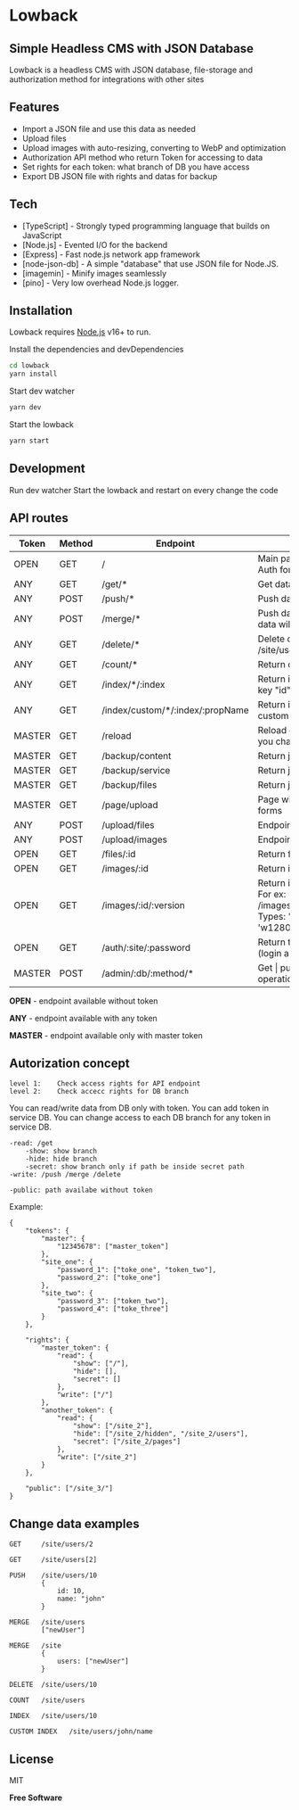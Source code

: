 # Lowback
## Simple Headless CMS with JSON Database

Lowback is a headless CMS with JSON database, file-storage and authorization method for integrations with other sites

## Features

- Import a JSON file and use this data as needed
- Upload files
- Upload images with auto-resizing, converting to WebP and optimization
- Authorization API method who return Token for accessing to data
- Set rights for each token: what branch of DB you have access
- Export DB JSON file with rights and datas for backup

## Tech

- [TypeScript] - Strongly typed programming language that builds on JavaScript
- [Node.js] - Evented I/O for the backend
- [Express] - Fast node.js network app framework
- [node-json-db] - A simple "database" that use JSON file for Node.JS.
- [imagemin] - Minify images seamlessly
- [pino] - Very low overhead Node.js logger.

## Installation

Lowback requires [Node.js](https://nodejs.org/) v16+ to run.

Install the dependencies and devDependencies

```sh
cd lowback
yarn install
```

Start dev watcher

```sh
yarn dev
```

Start the lowback

```sh
yarn start
```

## Development

Run dev watcher
Start the lowback and restart on every change the code

## API routes

|Token |Method|Endpoint                     |Description
|-------------|------------------------------------|----------------------------------------|--
|OPEN  |GET   |/                                   |Main page fith HelthCheck and Auth form
|ANY   |GET   |/get/*                              |Get data by path /site/pages/4
|ANY   |POST  |/push/*                             |Push data with override
|ANY   |POST  |/merge/*                            |Push data without override. New data will be merge to old data 
|ANY   |GET   |/delete/*                           |Delete data by path /site/users/10
|ANY   |GET   |/count/*                            |Return count elements of array
|ANY   |GET   |/index/*/:index                     |Return index element of array (by key "id") 
|ANY   |GET   |/index/custom/*/:index/:propName    |Return index element of array (by custom key)
|MASTER|GET   |/reload                             |Reload database. For example, if you change json file by hand
|MASTER|GET   |/backup/content                     |Return json file of content DB
|MASTER|GET   |/backup/service                     |Return json file of service DB 
|MASTER|GET   |/backup/files                       |Return json file of files DB
|MASTER|GET   |/page/upload                        |Page with files/images upload forms
|ANY   |POST  |/upload/files                       |Endpoint for files upload
|ANY   |POST  |/upload/images                      |Endpoint for images upload 
|OPEN  |GET   |/files/:id                          |Return file by id
|OPEN  |GET   |/images/:id                         |Return image by id 
|OPEN  |GET   |/images/:id/:version                |Return image by id and version. For ex: /images/fdglewr434wf/optimized. Types: 'optimized', 'w1920', 'w1280', 'w640'
|OPEN  |GET   |/auth/:site/:password               |Return token by site and pass (login and pass) 
|MASTER|POST  |/admin/:db/:method/*                |Get \| push \| merge \| delete operations with DBC, DBF, DBS


**OPEN**   - endpoint available without token

**ANY**    - endpoint available with any token

**MASTER** - endpoint available only with master token

## Autorization concept

    level 1:    Check access rights for API endpoint
    level 2:    Check accecc rights for DB branch
    
You can read/write data from DB only with token. 
You can add token in service DB.
You can change access to each DB branch for any token in service DB.

    -read: /get
        -show: show branch
        -hide: hide branch
        -secret: show branch only if path be inside secret path
    -write: /push /merge /delete

    -public: path availabe without token

Example:

    {
        "tokens": {
            "master": {
                "12345678": ["master_token"]
            },
            "site_one": {
                "password_1": ["toke_one", "token_two"],
                "password_2": ["toke_one"]
            },
            "site_two": {
                "password_3": ["token_two"],
                "password_4": ["toke_three"]
            }
        },

        "rights": {
            "master_token": {
                "read": {
                    "show": ["/"],
                    "hide": [],
                    "secret": []
                },
                "write": ["/"]
            },
            "another_token": {
                "read": {
                    "show": ["/site_2"],
                    "hide": ["/site_2/hidden", "/site_2/users"],
                    "secret": ["/site_2/pages"]
                },
                "write": ["/site_2"]
            }
        },
        
        "public": ["/site_3/"]
    }


## Change data examples

    GET     /site/users/2
    
    GET     /site/users[2]
    
    PUSH    /site/users/10
            {
                id: 10,
                name: "john"
            }

    MERGE   /site/users
            ["newUser"]

    MERGE   /site
            {
                users: ["newUser"]
            }

    DELETE  /site/users/10

    COUNT   /site/users

    INDEX   /site/users/10 

    CUSTOM INDEX   /site/users/john/name 






## License

MIT

**Free Software**
